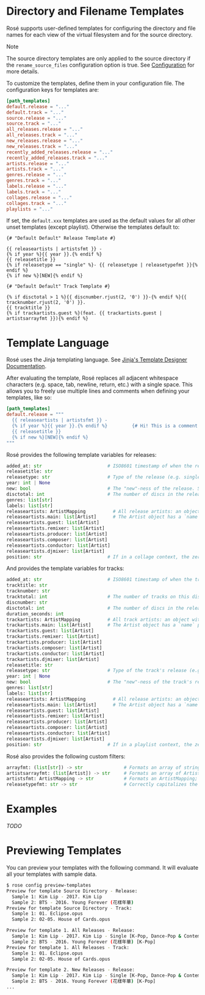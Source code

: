 # Directory and Filename Templates

Rosé supports user-defined templates for configuring the directory and file
names for each view of the virtual filesystem and for the source directory.

> [!NOTE]
> The source directory templates are only applied to the source directory if
> the `rename_source_files` configuration option is true. See
> [Configuration](./CONFIGURATION.md) for more details.

To customize the templates, define them in your configuration file. The
configuration keys for templates are:

```toml
[path_templates]
default.release = "..."
default.track = "..."
source.release = "..."
source.track = "..."
all_releases.release = "..."
all_releases.track = "..."
new_releases.release = "..."
new_releases.track = "..."
recently_added_releases.release = "..."
recently_added_releases.track = "..."
artists.release = "..."
artists.track = "..."
genres.release = "..."
genres.track = "..."
labels.release = "..."
labels.track = "..."
collages.release = "..."
collages.track = "..."
playlists = "..."
```

If set, the `default.xxx` templates are used as the default values for all
other unset templates (except playlist). Otherwise the templates default to:

```jinja2
{# "Default Default" Release Template #}

{{ releaseartists | artistsfmt }} -
{% if year %}{{ year }}.{% endif %}
{{ releasetitle }}
{% if releasetype == "single" %}- {{ releasetype | releasetypefmt }}{% endif %}
{% if new %}[NEW]{% endif %}

{# "Default Default" Track Template #}

{% if disctotal > 1 %}{{ discnumber.rjust(2, '0') }}-{% endif %}{{ tracknumber.rjust(2, '0') }}.
{{ tracktitle }}
{% if trackartists.guest %}(feat. {{ trackartists.guest | artistsarrayfmt }}){% endif %}
```

# Template Language

Rosé uses the Jinja templating language. See [Jinja's Template Designer
Documentation](https://jinja.palletsprojects.com/en/3.1.x/templates/).

After evaluating the template, Rosé replaces all adjacent whitespace characters
(e.g. space, tab, newline, return, etc.) with a single space. This allows you
to freely use multiple lines and comments when defining your templates, like
so:

```toml
[path_templates]
default.release = """
  {{ releaseartists | artistsfmt }} -
  {% if year %}{{ year }}.{% endif %}         {# Hi! This is a comment! #}
  {{ releasetitle }}
  {% if new %}[NEW]{% endif %}
"""
```

Rosé provides the following template variables for releases:

```python
added_at: str                        # ISO8601 timestamp of when the release was added to the library.
releasetitle: str
releasetype: str                     # Type of the release (e.g. single, ep, etc). One of the enums as defined in TAGGING_CONVENTIONS.md.
year: int | None
new: bool                            # The "new"-ness of the release. See RELEASES.md for documentation on this feature.
disctotal: int                       # The number of discs in the release.
genres: list[str]
labels: list[str]
releaseartists: ArtistMapping          # All release artists: an object with 6 properties, each corresponding to one role.
releaseartists.main: list[Artist]      # The Artist object has a `name` property with the artist name.
releaseartists.guest: list[Artist]
releaseartists.remixer: list[Artist]
releaseartists.producer: list[Artist]
releaseartists.composer: list[Artist]
releaseartists.conductor: list[Artist]
releaseartists.djmixer: list[Artist]
position: str                        # If in a collage context, the zero-padded position of the release in the collage.
```

And provides the template variables for tracks:

```python
added_at: str                        # ISO8601 timestamp of when the track's parent release was added to the library.
tracktitle: str
tracknumber: str
tracktotal: int                      # The number of tracks on this disc.
discnumber: str
disctotal: int                       # The number of discs in the release.
duration_seconds: int
trackartists: ArtistMapping          # All track artists: an object with 6 properties, each corresponding to one role.
trackartists.main: list[Artist]      # The Artist object has a `name` property with the artist name.
trackartists.guest: list[Artist]
trackartists.remixer: list[Artist]
trackartists.producer: list[Artist]
trackartists.composer: list[Artist]
trackartists.conductor: list[Artist]
trackartists.djmixer: list[Artist]
releasetitle: str
releasetype: str                     # Type of the track's release (e.g. single, ep, etc).
year: int | None
new: bool                            # The "new"-ness of the track's release.
genres: list[str]
labels: list[str]
releaseartists: ArtistMapping          # All release artists: an object with 6 properties, each corresponding to one role.
releaseartists.main: list[Artist]      # The Artist object has a `name` property with the artist name.
releaseartists.guest: list[Artist]
releaseartists.remixer: list[Artist]
releaseartists.producer: list[Artist]
releaseartists.composer: list[Artist]
releaseartists.conductor: list[Artist]
releaseartists.djmixer: list[Artist]
position: str                        # If in a playlist context, the zero-padded position of the track in the playlist.
```

Rosé also provides the following custom filters:

```python
arrayfmt: (list[str]) -> str               # Formats an array of strings as x, y & z.
artistsarrayfmt: (list[Artist]) -> str     # Formats an array of Artist objects as x, y & z.
artistsfmt: ArtistMapping -> str           # Formats an ArtistMapping; puts guests in (feat. x) and producers in (prod. x).
releasetypefmt: str -> str                 # Correctly capitalizes the all-lowercase release type enum value.
```

# Examples

_TODO_

# Previewing Templates

You can preview your templates with the following command. It will evaluate all
your templates with sample data.

```bash
$ rose config preview-templates
Preview for template Source Directory - Release:
  Sample 1: Kim Lip - 2017. Kim Lip
  Sample 2: BTS - 2016. Young Forever (花樣年華)
Preview for template Source Directory - Track:
  Sample 1: 01. Eclipse.opus
  Sample 2: 02-05. House of Cards.opus

Preview for template 1. All Releases - Release:
  Sample 1: Kim Lip - 2017. Kim Lip - Single [K-Pop, Dance-Pop & Contemporary R&B]
  Sample 2: BTS - 2016. Young Forever (花樣年華) [K-Pop]
Preview for template 1. All Releases - Track:
  Sample 1: 01. Eclipse.opus
  Sample 2: 02-05. House of Cards.opus

Preview for template 2. New Releases - Release:
  Sample 1: Kim Lip - 2017. Kim Lip - Single [K-Pop, Dance-Pop & Contemporary R&B]
  Sample 2: BTS - 2016. Young Forever (花樣年華) [K-Pop]
...
```
